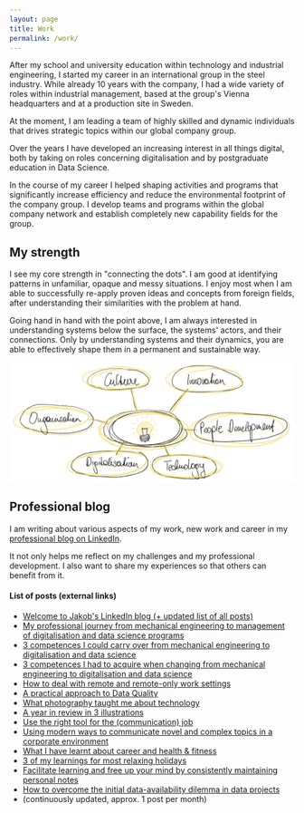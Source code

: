 ```yaml
---
layout: page
title: Work
permalink: /work/
---
```


After my school and university education within technology and industrial engineering, I started my career in an international group in the steel industry. While already 10 years with the company, I had a wide variety of roles within industrial management, based at the group's Vienna headquarters and at a production site in Sweden.

At the moment, I am leading a team of highly skilled and dynamic individuals that drives strategic topics within our global company group.

Over the years I have developed an increasing interest in all things digital, both by taking on roles concerning digitalisation and by postgraduate education in Data Science.

In the course of my career I helped shaping activities and programs that significantly increase efficiency and reduce the environmental footprint of the company group. I develop teams and programs within the global company network and establish completely new capability fields for the group. 

## My strength

I see my core strength in "connecting the dots". I am good at identifying patterns in unfamiliar, opaque and messy situations. I enjoy most when I am able to successfully re-apply proven ideas and concepts from foreign fields, after understanding their similarities with the problem at hand.

Going hand in hand with the point above, I am always interested in understanding systems below the surface, the systems' actors, and their connections. Only by understanding systems and their dynamics, you are able to effectively shape them in a permanent and sustainable way.

![Posts overview](../images/work_jakob_strength.jpg)

## Professional blog

I am writing about various aspects of my work, new work and career in my [professional blog on LinkedIn](https://www.linkedin.com/pulse/welcome-jakobs-linkedin-blog-updated-lists-all-posts-jakob-h%C3%BCrner/).

It not only helps me reflect on my challenges and my professional development. I also want to share my experiences so that others can benefit from it. 

#### List of posts (external links)

*	[Welcome to Jakob's LinkedIn blog (+ updated list of all posts)](https://www.linkedin.com/pulse/welcome-jakobs-linkedin-blog-updated-lists-all-posts-jakob-h%C3%BCrner/)
*   [My professional journey from mechanical engineering to management of digitalisation and data science programs](https://www.linkedin.com/pulse/my-professional-journey-from-mechanical-engineering-data-jakob-h%C3%BCrner/)
*   [3 competences I could carry over from mechanical engineering to digitalisation and data science](https://www.linkedin.com/pulse/3-competences-i-could-carry-over-from-mechanical-data-jakob-h%C3%BCrner/)
*   [3 competences I had to acquire when changing from mechanical engineering to digitalisation and data science](https://www.linkedin.com/pulse/3-competences-i-had-acquire-when-changing-from-data-science-hürner)
*   [How to deal with remote and remote-only work settings](https://www.linkedin.com/pulse/how-deal-remote-remote-only-work-settings-jakob-h%C3%BCrner)
*   [A practical approach to Data Quality](https://www.linkedin.com/pulse/practical-approach-data-quality-jakob-h%25C3%25BCrner/)
*   [What photography taught me about technology](https://www.linkedin.com/pulse/what-photography-taught-me-technology-jakob-h%25C3%25BCrner)
*   [A year in review in 3 illustrations](https://www.linkedin.com/pulse/year-review-3-illustrations-jakob-h%C3%BCrner?lipi=urn%3Ali%3Apage%3Ad_flagship3_detail_base%3BGGdva%2Bv1QBO4DBQWKFLsjQ%3D%3D)
*   [Use the right tool for the (communication) job](https://www.linkedin.com/pulse/use-right-tool-communication-job-jakob-h%C3%BCrner/)
*   [Using modern ways to communicate novel and complex topics in a corporate environment](https://www.linkedin.com/pulse/using-modern-ways-communicate-novel-complex-topics-corporate-h%C3%BCrner)
*   [What I have learnt about career and health & fitness](https://www.linkedin.com/pulse/what-i-have-learnt-career-health-fitness-jakob-h%2525C3%2525BCrner)
*   [3 of my learnings for most relaxing holidays](https://www.linkedin.com/pulse/3-my-learnings-most-relaxing-holidays-jakob-h%25C3%25BCrner)
*   [Facilitate learning and free up your mind by consistently maintaining personal notes](https://www.linkedin.com/pulse/facilitate-learning-free-up-your-mind-consistently-personal-h%25C3%25BCrner)
*   [How to overcome the initial data-availability dilemma in data projects](https://www.linkedin.com/pulse/how-overcome-initial-data-availability-dilemma-data-projects-h%C3%BCrner)
*   (continuously updated, approx. 1 post per month)
